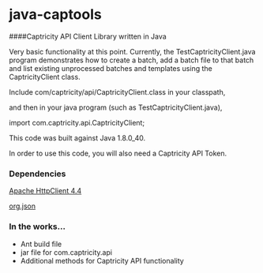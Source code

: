 # java-captools
####Captricity API Client Library written in Java

Very basic functionality at this point.  Currently, the TestCaptricityClient.java program demonstrates how to create a batch, add a batch file to that batch and list existing unprocessed batches and templates using the CaptricityClient class.

Include com/captricity/api/CaptricityClient.class in your classpath,

and then in your java program (such as TestCaptricityClient.java),

import com.captricity.api.CaptricityClient;

This code was built against Java 1.8.0_40.

In order to use this code, you will also need a Captricity API Token.

### Dependencies

[Apache HttpClient 4.4](http://psg.mtu.edu/pub/apache//httpcomponents/httpclient/binary/httpcomponents-client-4.4-bin.zip)

[org.json](http://central.maven.org/maven2/org/json/json/20140107/json-20140107.jar)

### In the works...
- Ant build file
- jar file for com.captricity.api
- Additional methods for Captricity API functionality
